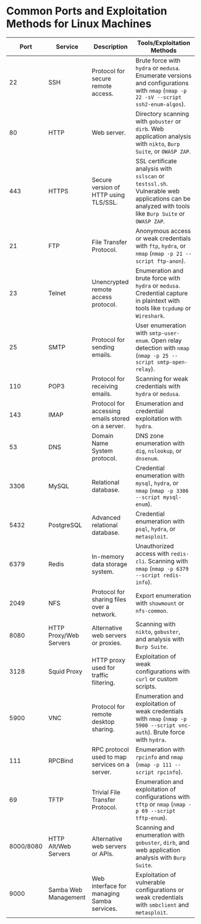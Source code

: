 # Common Ports and Exploitation Methods for Linux Machines

| **Port** | **Service**              | **Description**                                                                 | **Tools/Exploitation Methods**                                                                                                   |
|----------|--------------------------|---------------------------------------------------------------------------------|-------------------------------------------------------------------------------------------------------------------------------|
| 22       | SSH                      | Protocol for secure remote access.                                             | Brute force with `hydra` or `medusa`. Enumerate versions and configurations with `nmap` (`nmap -p 22 -sV --script ssh2-enum-algos`).                                |
| 80       | HTTP                     | Web server.                                                                    | Directory scanning with `gobuster` or `dirb`. Web application analysis with `nikto`, `Burp Suite`, or `OWASP ZAP`.                                                  |
| 443      | HTTPS                    | Secure version of HTTP using TLS/SSL.                                          | SSL certificate analysis with `sslscan` or `testssl.sh`. Vulnerable web applications can be analyzed with tools like `Burp Suite` or `OWASP ZAP`.                   |
| 21       | FTP                      | File Transfer Protocol.                                                        | Anonymous access or weak credentials with `ftp`, `hydra`, or `nmap` (`nmap -p 21 --script ftp-anon`).                                                              |
| 23       | Telnet                   | Unencrypted remote access protocol.                                            | Enumeration and brute force with `hydra` or `medusa`. Credential capture in plaintext with tools like `tcpdump` or `Wireshark`.                                    |
| 25       | SMTP                     | Protocol for sending emails.                                                   | User enumeration with `smtp-user-enum`. Open relay detection with `nmap` (`nmap -p 25 --script smtp-open-relay`).                                                  |
| 110      | POP3                     | Protocol for receiving emails.                                                 | Scanning for weak credentials with `hydra` or `medusa`.                                                                                                            |
| 143      | IMAP                     | Protocol for accessing emails stored on a server.                              | Enumeration and credential exploitation with `hydra`.                                                                                                              |
| 53       | DNS                      | Domain Name System protocol.                                                   | DNS zone enumeration with `dig`, `nslookup`, or `dnsenum`.                                                                                                         |
| 3306     | MySQL                    | Relational database.                                                           | Credential enumeration with `mysql`, `hydra`, or `nmap` (`nmap -p 3306 --script mysql-enum`).                                                                       |
| 5432     | PostgreSQL               | Advanced relational database.                                                  | Credential enumeration with `psql`, `hydra`, or `metasploit`.                                                                                                       |
| 6379     | Redis                    | In-memory data storage system.                                                 | Unauthorized access with `redis-cli`. Scanning with `nmap` (`nmap -p 6379 --script redis-info`).                                                                    |
| 2049     | NFS                      | Protocol for sharing files over a network.                                     | Export enumeration with `showmount` or `nfs-common`.                                                                                                               |
| 8080     | HTTP Proxy/Web Servers   | Alternative web servers or proxies.                                            | Scanning with `nikto`, `gobuster`, and analysis with `Burp Suite`.                                                                                                  |
| 3128     | Squid Proxy              | HTTP proxy used for traffic filtering.                                         | Exploitation of weak configurations with `curl` or custom scripts.                                                                                                 |
| 5900     | VNC                      | Protocol for remote desktop sharing.                                           | Enumeration and exploitation of weak credentials with `nmap` (`nmap -p 5900 --script vnc-auth`). Brute force with `hydra`.                                         |
| 111      | RPCBind                  | RPC protocol used to map services on a server.                                 | Enumeration with `rpcinfo` and `nmap` (`nmap -p 111 --script rpcinfo`).                                                                                            |
| 69       | TFTP                     | Trivial File Transfer Protocol.                                                | Enumeration and exploitation of configurations with `tftp` or `nmap` (`nmap -p 69 --script tftp-enum`).                                                            |
| 8000/8080| HTTP Alt/Web Servers     | Alternative web servers or APIs.                                               | Scanning and enumeration with `gobuster`, `dirb`, and web application analysis with `Burp Suite`.                                                                  |
| 9000     | Samba Web Management     | Web interface for managing Samba services.                                     | Exploitation of vulnerable configurations or weak credentials with `smbclient` and `metasploit`.                                                                    |

